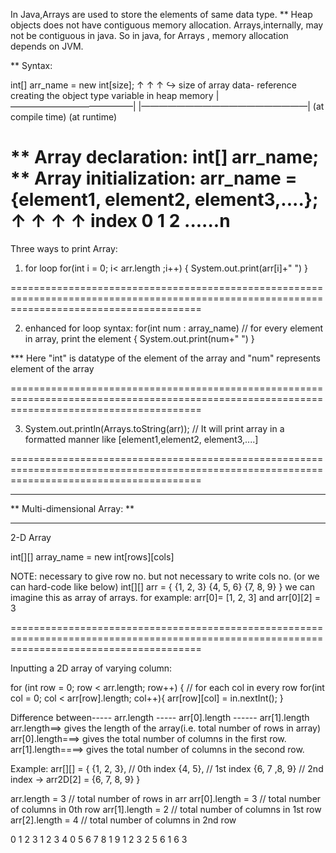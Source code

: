 In Java,Arrays are used to store the elements of same data type.
** Heap objects does not have contiguous memory allocation.
Arrays,internally, may not be contiguous in java.
So in java, for Arrays , memory allocation depends on JVM.

** Syntax:

int[] arr_name =  new int[size];
  ↑      ↑          ↑       ↪ size of array
data- reference  creating the object
type   variable     in heap memory
|——————————————| |———————————————————|
(at compile time)    (at runtime)


 ** Array declaration:      int[] arr_name;
 ** Array initialization:   arr_name = {element1, element2, element3,....};
                                            ↑       ↑          ↑        ↑
                                      index 0       1          2  ......n
=============================================================================================================================================
Three ways to print Array:

1. for loop
for(int i = 0; i< arr.length ;i++)
{
System.out.print(arr[i]+" ")
}

=============================================================================================================================================

2. enhanced for loop
 syntax:    for(int num : array_name)       // for every element in array, print the element
            {
            System.out.print(num+" ")
            }

***    Here "int" is datatype of the element of the array and "num" represents element of the array

=============================================================================================================================================

3. System.out.println(Arrays.toString(arr));   // It will print array in a formatted manner like [element1,element2, element3,....]

=============================================================================================================================================


********************************
**  Multi-dimensional Array:  **
********************************

2-D Array

int[][] array_name = new int[rows][cols]

NOTE: necessary to give row no. but not necessary to write cols no.
 (or we can hard-code like below)
int[][] arr = {
                {1, 2, 3}
                {4, 5, 6}
                {7, 8, 9}
               }
          we can imagine this as array of arrays.
for example: arr[0]= [1, 2, 3]
and          arr[0][2] = 3

=============================================================================================================================================

Inputting a 2D array of varying column:

for (int row = 0; row < arr.length; row++)
        {
            // for each col in every row
            for(int col = 0; col < arr[row].length; col++){
                arr[row][col] = in.nextInt();
            }


Difference between----- arr.length -----  arr[0].length ------  arr[1].length
arr.length==> gives the length of the array(i.e. total number of rows in array)
arr[0].length===> gives the total number of columns in the first row.
arr[1].length====> gives the total number of columns in the second row.

Example:    arr[][] = {
                        {1, 2, 3},      // 0th index
                        {4, 5},         // 1st index
                        {6, 7 ,8, 9}    // 2nd index -> arr2D[2] = {6, 7, 8, 9}
                        }

arr.length = 3          // total number of rows in arr
arr[0].length = 3       // total number of columns in 0th row
arr[1].length = 2       // total number of columns in 1st row
arr[2].length = 4       // total number of columns in 2nd row


0 1 2 3
1 2 3 4   0
5 6 7 8   1
9 1 2 3   2
5 6 1 6   3


